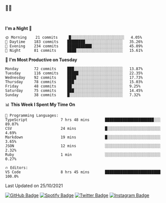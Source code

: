 ### 🤙🍺

<!-- <a href="https://github-readme-stats.vercel.app/api?username=hzak2xx&count_private=true&show_icons=true&theme=dracula">
  <img align="center" src="https://github-readme-stats.vercel.app/api?username=hzak2xx&count_private=true&show_icons=true&theme=dracula" />
</a>
</br> -->
</br>

<!--START_SECTION:waka-->
**I'm a Night 🦉** 

```text
🌞 Morning    21 commits     █░░░░░░░░░░░░░░░░░░░░░░░░   4.05% 
🌆 Daytime    183 commits    ████████░░░░░░░░░░░░░░░░░   35.26% 
🌃 Evening    234 commits    ███████████░░░░░░░░░░░░░░   45.09% 
🌙 Night      81 commits     ████░░░░░░░░░░░░░░░░░░░░░   15.61%

```
📅 **I'm Most Productive on Tuesday** 

```text
Monday       72 commits     ███░░░░░░░░░░░░░░░░░░░░░░   13.87% 
Tuesday      116 commits    █████░░░░░░░░░░░░░░░░░░░░   22.35% 
Wednesday    92 commits     ████░░░░░░░░░░░░░░░░░░░░░   17.73% 
Thursday     78 commits     ███░░░░░░░░░░░░░░░░░░░░░░   15.03% 
Friday       48 commits     ██░░░░░░░░░░░░░░░░░░░░░░░   9.25% 
Saturday     75 commits     ███░░░░░░░░░░░░░░░░░░░░░░   14.45% 
Sunday       38 commits     █░░░░░░░░░░░░░░░░░░░░░░░░   7.32%

```


📊 **This Week I Spent My Time On** 

```text
💬 Programming Languages: 
TypeScript               7 hrs 48 mins       ██████████████████████░░░   89.07% 
CSV                      24 mins             █░░░░░░░░░░░░░░░░░░░░░░░░   4.69% 
Markdown                 19 mins             █░░░░░░░░░░░░░░░░░░░░░░░░   3.65% 
JSON                     12 mins             ░░░░░░░░░░░░░░░░░░░░░░░░░   2.32% 
Ruby                     1 min               ░░░░░░░░░░░░░░░░░░░░░░░░░   0.27%

🔥 Editors: 
VS Code                  8 hrs 45 mins       █████████████████████████   100.0%

```


 Last Updated on 25/10/2021
<!--END_SECTION:waka-->

[![GitHub Badge](https://img.shields.io/badge/GitHub-100000?style=for-the-badge&logo=github&logoColor=white)](https://github.com/hzak2xx)
[![Spotify Badge](https://img.shields.io/badge/Spotify-1ED760?&style=for-the-badge&logo=spotify&logoColor=white)](https://open.spotify.com/user/uf90s6sbbh75a1mt44clkhkvf)
[![Twitter Badge](https://img.shields.io/badge/Twitter-1DA1F2?style=for-the-badge&logo=twitter&logoColor=white)](https://twitter.com/hzak2xx)
[![Instagram Badge](https://img.shields.io/badge/Instagram-E4405F?style=for-the-badge&logo=instagram&logoColor=white)](https://www.instagram.com/hzak2xx/)
